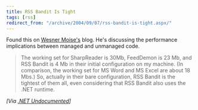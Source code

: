 ```yaml
---
title: RSS Bandit Is Tight
tags: [rss]
redirect_from: "/archive/2004/09/07/rss-bandit-is-tight.aspx/"
---
```


Found this on [Wesner Moise's](http://wesnerm.blogs.com/) blog. He's
discussing the performance implications between managed and unmanaged
code.

> The working set for SharpReader is 30Mb, FeedDemon is 23 Mb, and RSS
> Bandit is 4 Mb in their initial configuration on my machine. (In
> comparison, the working set for MS Word and MS Excel are about 18
> Mbs.) So, actually in their bare configuration, RSS Bandit is the
> tightest of them all, even considering that RSS Bandit also uses the
> .NET runtime.

*[Via [.NET
Undocumented](http://wesnerm.blogs.com/net_undocumented/2004/09/net_vs_native_p.html)]*

